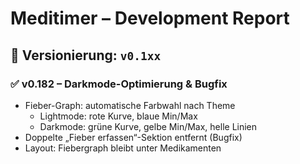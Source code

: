 # Meditimer – Development Report

## 📌 Versionierung: `v0.1xx`

### ✅ v0.182 – Darkmode-Optimierung & Bugfix

- Fieber-Graph: automatische Farbwahl nach Theme
  - Lightmode: rote Kurve, blaue Min/Max
  - Darkmode: grüne Kurve, gelbe Min/Max, helle Linien
- Doppelte „Fieber erfassen“-Sektion entfernt (Bugfix)
- Layout: Fiebergraph bleibt unter Medikamenten